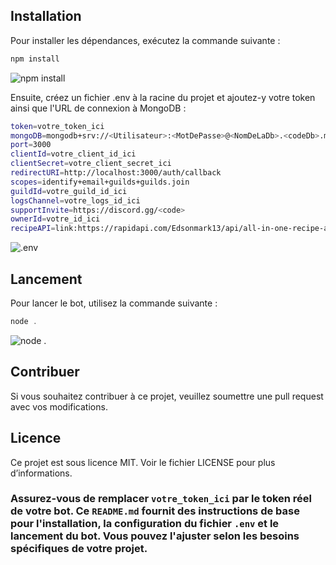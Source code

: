 ## Installation

Pour installer les dépendances, exécutez la commande suivante :
```js
npm install
```
![npm install](https://i.ibb.co/WcGcGX1/image.png)


Ensuite, créez un fichier .env à la racine du projet et ajoutez-y votre token ainsi que l'URL de connexion à MongoDB :
```bash
token=votre_token_ici
mongoDB=mongodb+srv://<Utilisateur>:<MotDePasse>@<NomDeLaDb>.<codeDb>.mongodb.net/<NomDuBot>
port=3000
clientId=votre_client_id_ici
clientSecret=votre_client_secret_ici
redirectURI=http://localhost:3000/auth/callback
scopes=identify+email+guilds+guilds.join
guildId=votre_guild_id_ici
logsChannel=votre_logs_id_ici
supportInvite=https://discord.gg/<code>
ownerId=votre_id_ici
recipeAPI=link:https://rapidapi.com/Edsonmark13/api/all-in-one-recipe-api
```
![.env](https://i.ibb.co/vDkFV7y/image.png)

## Lancement

Pour lancer le bot, utilisez la commande suivante :
```js
node .
```
![node .](https://i.ibb.co/30VMHSF/image.png)

## Contribuer
Si vous souhaitez contribuer à ce projet, veuillez soumettre une pull request avec vos modifications.

## Licence
Ce projet est sous licence MIT. Voir le fichier LICENSE pour plus d’informations.


### Assurez-vous de remplacer `votre_token_ici` par le token réel de votre bot. Ce `README.md` fournit des instructions de base pour l'installation, la configuration du fichier `.env` et le lancement du bot. Vous pouvez l'ajuster selon les besoins spécifiques de votre projet.